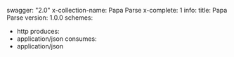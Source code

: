 swagger: "2.0"
x-collection-name: Papa Parse
x-complete: 1
info:
  title: Papa Parse
  version: 1.0.0
schemes:
- http
produces:
- application/json
consumes:
- application/json